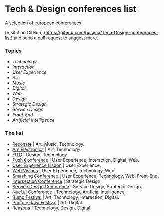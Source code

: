 # Tech & Design conferences list
A selection of european conferences.

[Visit it on GitHub] (https://github.com/buseca/Tech-Design-conferences-list) and send a pull request to suggest more.

### Topics

  - *Technology*
  - *Interaction*
  - *User Experience*
  - *Art*
  - *Music*
  - *Digital*
  - *Web*
  - *Design*
  - *Strategic Design*
  - *Service Design*
  - *Front-End*
  - *Artificial Intelligence*

### The list

- [Resonate](http://resonate.io/) | Art, Music, Technology.
- [Ars Electronica](http://www.aec.at/) | Art, Technology.
- [FITC](http://fitc.ca/) | Design, Technology.
- [Push Conference](http://push-conference.com/) | User Experience, Interaction, Digital, Web.
- [User Experience Lisbon](https://www.ux-lx.com/) | User Experience.
- [Web Visions](http://www.webvisionsevent.com/) | User Experience, Technology, Web.
- [Smashing Conference](http://smashingconf.com/) | User Experience, Technology, Web, Front-End.
- [Intersection Conference](http://2016.intersectionconf.com/) | Strategic Design.
- [Service Design Conference](https://www.service-design-network.org) | Service Design, Strategic Design.
- [Nucl.ai Conference](http://events.nucl.ai/) | Technology, Artificial Intelligence.
- [Bump Festival](http://bump-festival.be) | Art, Technology, Interaction, Digital.
- [Punto y Raya Festival](http://www.puntoyrayafestival.com/en/index.php) | Art, Digital.
- [Reasons](https://reasons.to/) | Technology, Design, Digital.

